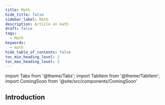 ```yaml
---
title: Math
hide_title: false
sidebar_label: Math
description: Article on math
draft: false
tags: 
  - Math
keywords: 
  - math
hide_table_of_contents: false
toc_min_heading_level: 2
toc_max_heading_level: 5
---
```


import Tabs from '@theme/Tabs';
import TabItem from '@theme/TabItem';
import ComingSoon from '@site/src/components/ComingSoon'

## Introduction

<ComingSoon />
